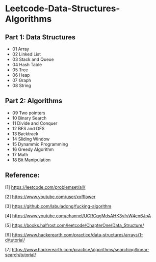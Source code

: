 # Leetcode-Data-Structures-Algorithms

## Part 1: Data Structures 
- 01 Array
- 02 Linked List
- 03 Stack and Queue
- 04 Hash Table
- 05 Tree
- 06 Heap
- 07 Graph
- 08 String

## Part 2: Algorithms
- 09 Two pointers
- 10 Binary Search
- 11 Divide and Conquer
- 12 BFS and DFS
- 13 Backtrack
- 14 Sliding Window
- 15 Dynammic Programming
- 16 Greedy Algorithm
- 17 Math
- 18 Bit Manipulation


## Reference:
[1] https://leetcode.com/problemset/all/

[2] https://www.youtube.com/user/xxfflower

[3] https://github.com/labuladong/fucking-algorithm

[4] https://www.youtube.com/channel/UCRCqgMdsAHK3yfvW4en6JpA

[5] https://books.halfrost.com/leetcode/ChapterOne/Data_Structure/

[6] https://www.hackerearth.com/practice/data-structures/arrays/1-d/tutorial/

[7] https://www.hackerearth.com/practice/algorithms/searching/linear-search/tutorial/
